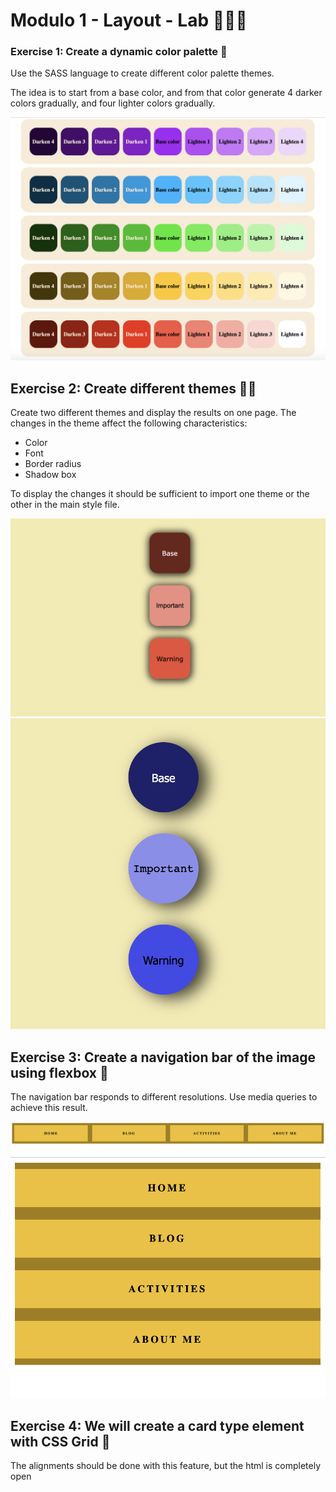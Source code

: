 # Modulo 1 - Layout - Lab 🍋🍋🍋

### Exercise 1: Create a dynamic color palette 🌈

Use the SASS language to create different color palette themes.

The idea is to start from a base color, and from that color generate 4 darker colors gradually, and four lighter colors gradually.

![Dynamic color palette](/Final_Front/dynamic_color_palette.png)

## Exercise 2: Create different themes 👩‍🎨

Create two different themes and display the results on one page. The changes in the theme affect the following characteristics:

- Color
- Font
- Border radius
- Shadow box

To display the changes it should be sufficient to import one theme or the other in the main style file.

![Dynamic color palette](/Final_Front/theme_1.png)
![Dynamic color palette](/Final_Front/theme_2.png)

## Exercise 3: Create a navigation bar of the image using flexbox 🍔

The navigation bar responds to different resolutions. Use media queries to achieve this result.

![Responsive navBar desktop](/Final_Front/navBar_1.png)
![Responsive navBar mobile](/Final_Front/navBar_2.png)

## Exercise 4: We will create a card type element with CSS Grid 📏

The alignments should be done with this feature, but the html is completely open
